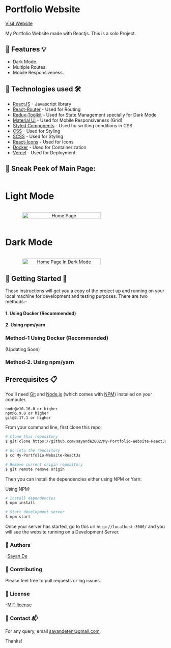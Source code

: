 # Portfolio Website

[Visit Website](https://sayande.tech/)

My Portfolio Website made with Reactjs. This is a solo Project.

## 📌 Features 💡

- Dark Mode.
- Multiple Routes.
- Mobile Responsiveness.

## 📌 Technologies used 🛠️

- [ReactJS](https://reactjs.org) - Javascript library
- [React-Router](https://www.npmjs.com/package/react-router) - Used for Routing
- [Redux-Toolkit](https://redux-toolkit.js.org/) - Used for State Management specially for Dark Mode
- [Material UI](https://mui.com/) - Used for Mobile Responsiveness (Grid)
- [Styled Components](https://styled-components.com/) - Used for writting conditions in CSS
- [CSS](https://www.w3.org/Style/CSS/Overview.en.html) - Used for Styling
- [SCSS](https://sass-lang.com/) - Used for Styling
- [React-Icons](https://react-icons.github.io/react-icons/) - Used for Icons
- [Docker](https://www.docker.com/) - Used for Containerization
- [Vercel](https://vercel.com/) - Used for Deployment

## 📌 Sneak Peek of Main Page:

<div align="center" style="
    flex-wrap: wrap;
    display: flex;
    gap: 1rem;
">
<h1> Light Mode </h1>
  <img src="https://user-images.githubusercontent.com/107565578/209658089-85462f6e-7550-428d-9000-965e2c56e526.png" alt="Home Page" width="70%">
<h1> Dark Mode </h1>
  <img src="https://user-images.githubusercontent.com/107565578/209658335-d8301a73-b17b-40e4-a199-818a1e3ef4d8.png" alt="Home Page In Dark Mode" width="70%">
</div>

## 📌 Getting Started 🚀

These instructions will get you a copy of the project up and running on your local machine for development and testing purposes.
There are two methods:-

#### 1. Using Docker (Recommended)

#### 2. Using npm/yarn

### Method-1 Using Docker (Recommended)

(Updating Soon)

### Method-2. Using npm/yarn

## Prerequisites 📋

You'll need [Git](https://git-scm.com) and [Node.js](https://nodejs.org/en/download/) (which comes with [NPM](http://npmjs.com)) installed on your computer.

```
node@v10.16.0 or higher
npm@6.9.0 or higher
git@2.17.1 or higher
```

From your command line, first clone this repo:

```bash
# Clone this repository
$ git clone https://github.com/sayande2002/My-Portfolio-Website-ReactJs.git

# Go into the repository
$ cd My-Portfolio-Website-ReactJs

# Remove current origin repository
$ git remote remove origin
```

Then you can install the dependencies either using NPM or Yarn:

Using NPM:

```bash
# Install dependencies
$ npm install

# Start development server
$ npm start
```

Once your server has started, go to this url `http://localhost:3000/` and you will see the website running on a Development Server.

### 📌 Authors

-[Sayan De](https://github.com/sayande2002)

### 📌 Contributing

Please feel free to pull requests or log issues.

### 📌 License

-[MIT license](LICENSE)

### 📌 Contact 📬

For any query, email sayandeten@gmail.com.

Thanks!
